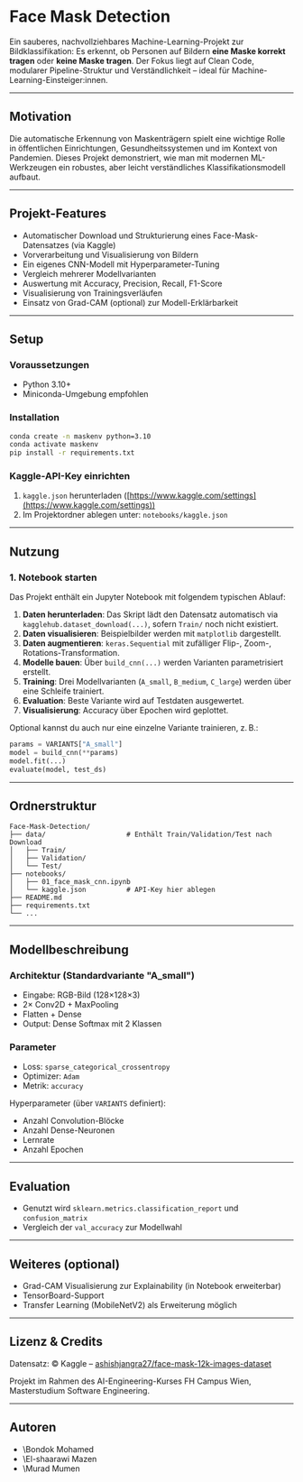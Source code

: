 # Face Mask Detection

Ein sauberes, nachvollziehbares Machine-Learning-Projekt zur Bildklassifikation: Es erkennt, ob Personen auf Bildern **eine Maske korrekt tragen** oder **keine Maske tragen**. Der Fokus liegt auf Clean Code, modularer Pipeline-Struktur und Verständlichkeit – ideal für Machine-Learning-Einsteiger\:innen.

---

## Motivation

Die automatische Erkennung von Maskenträgern spielt eine wichtige Rolle in öffentlichen Einrichtungen, Gesundheitssystemen und im Kontext von Pandemien. Dieses Projekt demonstriert, wie man mit modernen ML-Werkzeugen ein robustes, aber leicht verständliches Klassifikationsmodell aufbaut.

---

## Projekt-Features

* Automatischer Download und Strukturierung eines Face-Mask-Datensatzes (via Kaggle)
* Vorverarbeitung und Visualisierung von Bildern
* Ein eigenes CNN-Modell mit Hyperparameter-Tuning
* Vergleich mehrerer Modellvarianten
* Auswertung mit Accuracy, Precision, Recall, F1-Score
* Visualisierung von Trainingsverläufen
* Einsatz von Grad-CAM (optional) zur Modell-Erklärbarkeit

---

## Setup

### Voraussetzungen

* Python 3.10+
* Miniconda-Umgebung empfohlen

### Installation

```bash
conda create -n maskenv python=3.10
conda activate maskenv
pip install -r requirements.txt
```

### Kaggle-API-Key einrichten

1. `kaggle.json` herunterladen ([https://www.kaggle.com/settings](https://www.kaggle.com/settings))
2. Im Projektordner ablegen unter: `notebooks/kaggle.json`

---

## Nutzung

### 1. Notebook starten

Das Projekt enthält ein Jupyter Notebook mit folgendem typischen Ablauf:

1. **Daten herunterladen**: Das Skript lädt den Datensatz automatisch via `kagglehub.dataset_download(...)`, sofern `Train/` noch nicht existiert.
2. **Daten visualisieren**: Beispielbilder werden mit `matplotlib` dargestellt.
3. **Daten augmentieren**: `keras.Sequential` mit zufälliger Flip-, Zoom-, Rotations-Transformation.
4. **Modelle bauen**: Über `build_cnn(...)` werden Varianten parametrisiert erstellt.
5. **Training**: Drei Modellvarianten (`A_small`, `B_medium`, `C_large`) werden über eine Schleife trainiert.
6. **Evaluation**: Beste Variante wird auf Testdaten ausgewertet.
7. **Visualisierung**: Accuracy über Epochen wird geplottet.

Optional kannst du auch nur eine einzelne Variante trainieren, z. B.:

```python
params = VARIANTS["A_small"]
model = build_cnn(**params)
model.fit(...)
evaluate(model, test_ds)
```

---

## Ordnerstruktur

```
Face-Mask-Detection/
├── data/                    # Enthält Train/Validation/Test nach Download
│   ├── Train/
│   ├── Validation/
│   └── Test/
├── notebooks/
│   ├── 01_face_mask_cnn.ipynb
│   └── kaggle.json          # API-Key hier ablegen
├── README.md
├── requirements.txt
└── ...
```

---

## Modellbeschreibung

### Architektur (Standardvariante "A\_small")

* Eingabe: RGB-Bild (128×128×3)
* 2× Conv2D + MaxPooling
* Flatten + Dense
* Output: Dense Softmax mit 2 Klassen

### Parameter

* Loss: `sparse_categorical_crossentropy`
* Optimizer: `Adam`
* Metrik: `accuracy`

Hyperparameter (über `VARIANTS` definiert):

* Anzahl Convolution-Blöcke
* Anzahl Dense-Neuronen
* Lernrate
* Anzahl Epochen

---

## Evaluation

* Genutzt wird `sklearn.metrics.classification_report` und `confusion_matrix`
* Vergleich der `val_accuracy` zur Modellwahl

---

## Weiteres (optional)

* Grad-CAM Visualisierung zur Explainability (in Notebook erweiterbar)
* TensorBoard-Support
* Transfer Learning (MobileNetV2) als Erweiterung möglich

---

## Lizenz & Credits

Datensatz: © Kaggle – [ashishjangra27/face-mask-12k-images-dataset](https://www.kaggle.com/datasets/ashishjangra27/face-mask-12k-images-dataset)

Projekt im Rahmen des AI-Engineering-Kurses FH Campus Wien, Masterstudium Software Engineering.

---

## Autoren

* \Bondok Mohamed
* \El-shaarawi Mazen
* \Murad Mumen 




